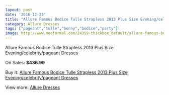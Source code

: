 ```yaml
---
layout: post
date: '2016-12-23'
title: "Allure Famous Bodice Tulle Strapless 2013 Plus Size Evening/celebrity/pageant Dresses"
category: Allure Dresses
tags: ["pageant","tulle","bonny","bodice","party"]
image: http://www.neoformal.com/24359-thickbox_default/allure-famous-bodice-tulle-strapless-2013-plus-size-evening-celebrity-pageant-dresses.jpg
---
```

Allure Famous Bodice Tulle Strapless 2013 Plus Size Evening/celebrity/pageant Dresses

On Sales: **$436.99**
<a href="https://www.neoformal.com/en/allure-dresses/8279-allure-famous-bodice-tulle-strapless-2013-plus-size-evening-celebrity-pageant-dresses.html"><amp-img layout="responsive" width="600" height="600" src="//www.neoformal.com/24359-thickbox_default/allure-famous-bodice-tulle-strapless-2013-plus-size-evening-celebrity-pageant-dresses.jpg" alt="Allure Famous Bodice Tulle Strapless 2013 Plus Size Evening/celebrity/pageant Dresses 0" /></a>
<a href="https://www.neoformal.com/en/allure-dresses/8279-allure-famous-bodice-tulle-strapless-2013-plus-size-evening-celebrity-pageant-dresses.html"><amp-img layout="responsive" width="600" height="600" src="//www.neoformal.com/24360-thickbox_default/allure-famous-bodice-tulle-strapless-2013-plus-size-evening-celebrity-pageant-dresses.jpg" alt="Allure Famous Bodice Tulle Strapless 2013 Plus Size Evening/celebrity/pageant Dresses 1" /></a>
<a href="https://www.neoformal.com/en/allure-dresses/8279-allure-famous-bodice-tulle-strapless-2013-plus-size-evening-celebrity-pageant-dresses.html"><amp-img layout="responsive" width="600" height="600" src="//www.neoformal.com/24361-thickbox_default/allure-famous-bodice-tulle-strapless-2013-plus-size-evening-celebrity-pageant-dresses.jpg" alt="Allure Famous Bodice Tulle Strapless 2013 Plus Size Evening/celebrity/pageant Dresses 2" /></a>

Buy it: [Allure Famous Bodice Tulle Strapless 2013 Plus Size Evening/celebrity/pageant Dresses](https://www.neoformal.com/en/allure-dresses/8279-allure-famous-bodice-tulle-strapless-2013-plus-size-evening-celebrity-pageant-dresses.html "Allure Famous Bodice Tulle Strapless 2013 Plus Size Evening/celebrity/pageant Dresses")

View more: [Allure Dresses](https://www.neoformal.com/en/2-allure-dresses "Allure Dresses")